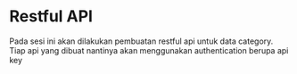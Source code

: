 # Restful API

Pada sesi ini akan dilakukan pembuatan restful api untuk data category. Tiap api yang dibuat nantinya akan menggunakan authentication berupa api key